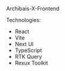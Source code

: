 Archibais-X-Frontend

Technologies:

- React
- Vite
- Next UI
- TypeScript
- RTK Query
- Rexux Toolkit

